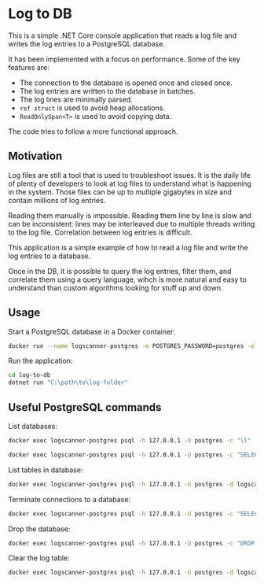 # Log to DB
This is a simple .NET Core console application that reads a log file and writes the log entries to a PostgreSQL database.

It has been implemented with a focus on performance. Some of the key features are:
- The connection to the database is opened once and closed once.
- The log entries are written to the database in batches.
- The log lines are minimally parsed.
- `ref struct` is used to avoid heap allocations.
- `ReadOnlySpan<T>` is used to avoid copying data.

The code tries to follow a more functional approach.

## Motivation
Log files are still a tool that is used to troubleshoot issues. It is the daily life of plenty of developers to look at log files to understand what is happening in the system. Those files can be up to multiple gigabytes in size and contain millions of log entries.

Reading them manually is impossible.
Reading them line by line is slow and can be inconsistent: lines may be interleaved due to multiple threads writing to the log file.
Correlation between log entries is difficult.

This application is a simple example of how to read a log file and write the log entries to a database.

Once in the DB, it is possible to query the log entries, filter them, and correlate them using a query language, wihch is more natural and easy to understand than custom algorithms looking for stuff up and down.

## Usage

Start a PostgreSQL database in a Docker container:

```bash
docker run --name logscanner-postgres -e POSTGRES_PASSWORD=postgres -e POSTGRES_USER=postgres -e POSTGRES_DB=logs -d -p 5432:5432 postgres
```

Run the application:

```bash
cd log-to-db
dotnet run "C:\path\to\log-folder"
```

## Useful PostgreSQL commands

List databases:

```bash
docker exec logscanner-postgres psql -h 127.0.0.1 -U postgres -c "\l"

docker exec logscanner-postgres psql -h 127.0.0.1 -U postgres -c "SELECT datname FROM pg_database WHERE datistemplate = false;"
```

List tables in database:

```bash	
docker exec logscanner-postgres psql -h 127.0.0.1 -U postgres -d logscannerdotnet -c "SELECT schemaname, tablename FROM pg_tables WHERE schemaname NOT IN ('pg_catalog', 'information_schema');"
```

Terminate connections to a database:
```bash
docker exec logscanner-postgres psql -h 127.0.0.1 -U postgres -c "SELECT pg_terminate_backend(pg_stat_activity.pid) FROM pg_stat_activity WHERE datname = 'logscannerdotnet';"
```


Drop the database:
```bash
docker exec logscanner-postgres psql -h 127.0.0.1 -U postgres -c "DROP DATABASE logscannerdotnet;"
```

Clear the log table:
```bash
docker exec logscanner-postgres psql -h 127.0.0.1 -U postgres -d logscannerdotnet -c "DELETE FROM log;"
```